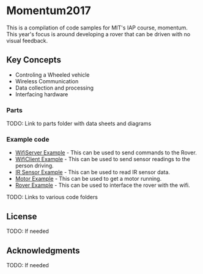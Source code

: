 # Momentum2017

This is a compilation of code samples for MIT's IAP course, momentum. This year's focus is around developing a rover that can be driven with no visual feedback. 

## Key Concepts

* Controling a Wheeled vehicle
* Wireless Communication
* Data collection and processing
* Interfacing hardware

### Parts

TODO: Link to parts folder with data sheets and diagrams

### Example code

* [WifiServer Example](ServerTestingESP8266/README.md) - This can be used to send commands to the Rover.
* [WifiClient Example](ServerTestingESP8266/ClientTestingESP8266/README.md) - This can be used to send sensor readings to the person driving.
* [IR Sensor Example](IRsensorReading/README.md) - This can be used to read IR sensor data.
* [Motor Example](MotorTesting/README.md) - This can be used to get a motor running.
* [Rover Example](RoverController/README.md) - This can be used to interface the rover with the wifi.

TODO: Links to various code folders

## License

TODO: If needed

## Acknowledgments

TODO: If needed
